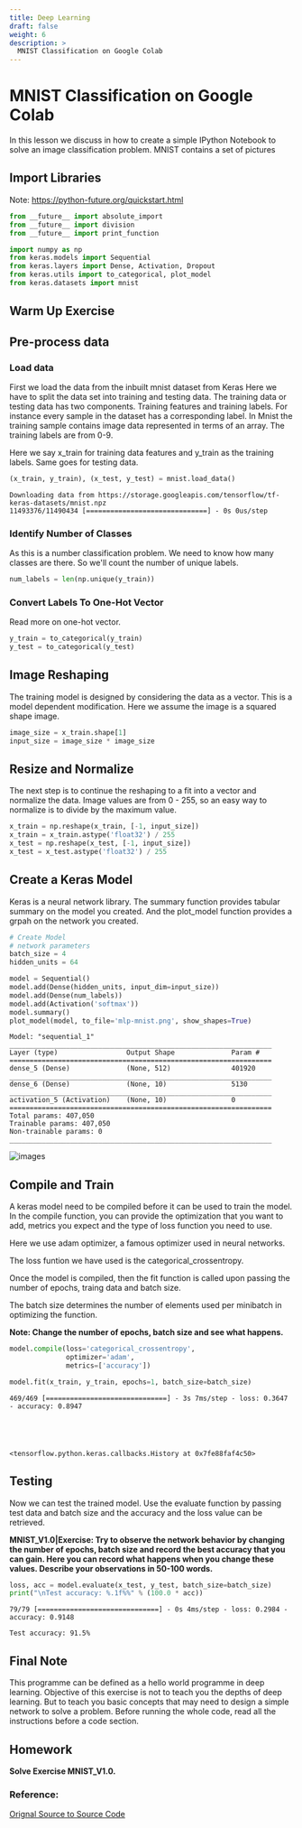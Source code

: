 ```yaml
---
title: Deep Learning
draft: false
weight: 6
description: >
  MNIST Classification on Google Colab
---
```


# MNIST Classification on Google Colab


In this lesson we discuss in how to create a simple IPython Notebook to solve
an image classification problem. MNIST contains a set of pictures


## Import Libraries 

Note: https://python-future.org/quickstart.html


```python
from __future__ import absolute_import
from __future__ import division
from __future__ import print_function

import numpy as np
from keras.models import Sequential
from keras.layers import Dense, Activation, Dropout
from keras.utils import to_categorical, plot_model
from keras.datasets import mnist
```

## Warm Up Exercise

## Pre-process data

### Load data 

First we load the data from the inbuilt mnist dataset from Keras
Here we have to split the data set into training and testing data. 
The training data or testing data has two components. 
Training features and training labels. 
For instance every sample in the dataset has a corresponding label. 
In Mnist the training sample contains image data represented in terms of 
an array. The training labels are from 0-9. 

Here we say x_train for training data features and y_train as the training labels. Same goes for testing data. 


```python
(x_train, y_train), (x_test, y_test) = mnist.load_data()
```

    Downloading data from https://storage.googleapis.com/tensorflow/tf-keras-datasets/mnist.npz
    11493376/11490434 [==============================] - 0s 0us/step


### Identify Number of Classes

As this is a number classification problem. We need to know how many classes are there. 
So we'll count the number of unique labels. 


```python
num_labels = len(np.unique(y_train))
```

### Convert Labels To One-Hot Vector

Read more on one-hot vector. 


```python
y_train = to_categorical(y_train)
y_test = to_categorical(y_test)
```

## Image Reshaping

The training model is designed by considering the data as a vector.
This is a model dependent modification. Here we assume the image is
a squared shape image.


```python
image_size = x_train.shape[1]
input_size = image_size * image_size
```

## Resize and Normalize

The next step is to continue the reshaping to a fit into a vector
and normalize the data. Image values are from 0 - 255, so an 
easy way to normalize is to divide by the maximum value. 



```python
x_train = np.reshape(x_train, [-1, input_size])
x_train = x_train.astype('float32') / 255
x_test = np.reshape(x_test, [-1, input_size])
x_test = x_test.astype('float32') / 255
```

## Create a Keras Model

Keras is a neural network library. The summary function provides tabular summary on the model you created. And the plot_model function provides a grpah on the network you created. 


```python
# Create Model
# network parameters
batch_size = 4
hidden_units = 64

model = Sequential()
model.add(Dense(hidden_units, input_dim=input_size))
model.add(Dense(num_labels))
model.add(Activation('softmax'))
model.summary()
plot_model(model, to_file='mlp-mnist.png', show_shapes=True)
```

    Model: "sequential_1"
    _________________________________________________________________
    Layer (type)                 Output Shape              Param #   
    =================================================================
    dense_5 (Dense)              (None, 512)               401920    
    _________________________________________________________________
    dense_6 (Dense)              (None, 10)                5130      
    _________________________________________________________________
    activation_5 (Activation)    (None, 10)                0         
    =================================================================
    Total params: 407,050
    Trainable params: 407,050
    Non-trainable params: 0
    _________________________________________________________________


![images](/images/deeplearning/lab1/output_20_1.png)

## Compile and Train

A keras model need to be compiled before it can be used to train
the model. In the compile function, you can provide the optimization
that you want to add, metrics you expect and the type of loss function
you need to use. 

Here we use adam optimizer, a famous optimizer used in neural networks. 

The loss funtion we have used is the categorical_crossentropy. 

Once the model is compiled, then the fit function is called upon passing the number of epochs, traing data and batch size. 

The batch size determines the number of elements used per minibatch in optimizing the function. 

**Note: Change the number of epochs, batch size and see what happens.**




```python
model.compile(loss='categorical_crossentropy',
              optimizer='adam',
              metrics=['accuracy'])

model.fit(x_train, y_train, epochs=1, batch_size=batch_size)
```

    469/469 [==============================] - 3s 7ms/step - loss: 0.3647 - accuracy: 0.8947





    <tensorflow.python.keras.callbacks.History at 0x7fe88faf4c50>



## Testing 

Now we can test the trained model. Use the evaluate function by passing
test data and batch size and the accuracy and the loss value can be retrieved.

**MNIST_V1.0|Exercise: Try to observe the network behavior by changing the number of epochs, batch size and record the best accuracy that you can gain. Here you can record what happens when you change these values. Describe your observations in 50-100 words.**



```python
loss, acc = model.evaluate(x_test, y_test, batch_size=batch_size)
print("\nTest accuracy: %.1f%%" % (100.0 * acc))
```

    79/79 [==============================] - 0s 4ms/step - loss: 0.2984 - accuracy: 0.9148
    
    Test accuracy: 91.5%


## Final Note

This programme can be defined as a hello world programme in deep
learning. Objective of this exercise is not to teach you the depths of
deep learning. But to teach you basic concepts that may need to design a
simple network to solve a problem. Before running the whole code, read
all the instructions before a code section. 

## Homework

**Solve Exercise MNIST_V1.0.**


### Reference: 

[Orignal Source to Source Code](https://github.com/PacktPublishing/Advanced-Deep-Learning-with-Keras)
